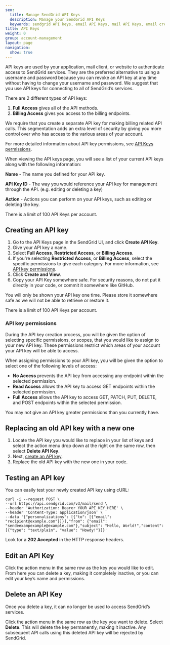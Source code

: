 ```yaml
---
seo:
  title: Manage SendGrid API Keys
  description: Manage your SendGrid API Keys
  keywords: sendgrid API keys, email API Keys, mail API Keys, email credentials, send credentials
title: API Keys
weight: 0
group: account-management
layout: page
navigation:
  show: true
---
```


API keys are used by your application, mail client, or website to authenticate access to SendGrid services. They are the preferred alternative to using a username and password because you can revoke an API key at any time without having to change your username and password. We suggest that you use API keys for connecting to all of SendGrid’s services.

There are 2 different types of API keys:

1. **Full Access** gives all of the API methods.
1. **Billing Access** gives you access to the billing endpoints.

We require that you create a separate API key for making billing related API calls. This segmentation adds an extra level of security by giving you more control over who has access to the various areas of your account.

For more detailed information about API key permissions, see [API Keys permissions]({{root_url}}/ui/account-and-settings/api-keys/).

When viewing the API keys page, you will see a list of your current API keys along with the following information:

**Name** - The name you defined for your API key.

**API Key ID** - The way you would reference your API key for management through the API. (e.g. editing or deleting a key)

**Action** - Actions you can perform on your API keys, such as editing or deleting the key.

<call-out>
 There is a limit of 100 API Keys per account.
</call-out>

## 	Creating an API key

1. Go to the API Keys page in the SendGrid UI, and click **Create API Key**.
1. Give your API key a name.
1. Select **Full Access**, **Restricted Access**, or **Billing Access**.
1. If you're selecting **Restricted Access**, or **Billing Access**, select the specific permissions to give each category. For more information, see [API key permissions](#api-key-permissions).
1. Click **Create and View**.
1. Copy your API Key somewhere safe. For security reasons, do not put it directly in your code, or commit it somewhere like GitHub.

<call-out type="warning">

You will only be shown your API key one time. Please store it somewhere safe as we will not be able to retrieve or restore it.

</call-out>

<call-out>
 There is a limit of 100 API Keys per account.
</call-out>

 ### 	API key permissions

During the API key creation process, you will be given the option of selecting specific permissions, or scopes, that you would like to assign to your new API key. These permissions restrict which areas of your account your API key will be able to access.

When assigning permissions to your API key, you will be given the option to select one of the following levels of access:

* **No Access** prevents the API key from accessing any endpoint within the selected permission.
* **Read Access** allows the API key to access GET endpoints within the selected permission.
* **Full Access** allows the API key to access GET, PATCH, PUT, DELETE, and POST endpoints within the selected permission.

<call-out>

You may not give an API key greater permissions than you currently have.

</call-out>

## 	Replacing an old API key with a new one

1. Locate the API key you would like to replace in your list of keys and select the action menu drop down at the right on the same row, then select **Delete API Key**.
1. Next, [create an API key](#creating-an-api-key).
1. Replace the old API key with the new one in your code.

## 	Testing an API key

You can easily test your newly created API key using cURL:

```curl
curl -i --request POST \
--url https://api.sendgrid.com/v3/mail/send \
--header 'Authorization: Bearer YOUR_API_KEY_HERE' \
--header 'Content-Type: application/json' \
--data '{"personalizations": [{"to": [{"email": "recipient@example.com"}]}],"from": {"email": "sendeexampexample@example.com"},"subject": "Hello, World!","content": [{"type": "text/plain", "value": "Howdy!"}]}'
```

Look for a **202 Accepted** in the HTTP response headers.

## 	Edit an API Key

Click the action menu in the same row as the key you would like to edit. From here you can delete a key, making it completely inactive, or you can edit your key’s name and permissions.

## 	Delete an API Key

<call-out type="warning">

Once you delete a key, it can no longer be used to access SendGrid’s services.

</call-out>

Click the action menu in the same row as the key you want to delete. Select **Delete**. This will delete the key permanently, making it inactive. Any subsequent API calls using this deleted API key will be rejected by SendGrid.
